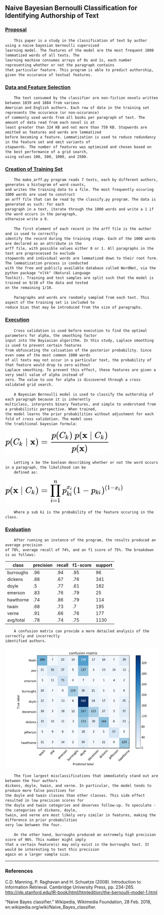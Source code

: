 
## Naive Bayesian Bernoulli Classification for Identifying Authorship of Text

### <u>Proposal</u>

        This paper is a study in the classification of text by author using a naive bayesian bernoulli supervised 
    learning model. The features of the model are the most frequent 1000 lemmatized words of all texts. The 
    learning machine consumes arrays of 0s and 1s, each number representing whether or not the paragraph contains 
    that particular feature. This program is able to predict authorship, given the occurance of textual features.

### <u>Data and Feature Selection</u>

        The text consumed by the classifier are non-fiction novels written between 1839 and 1884 from various 
    American and English authors. Each row of data in the training set represents the occurance (or non-occurance) 
    of commonly used words from all books per paragraph of text. The amount of data read from each novel is at 
    least greater than 324 KB and not more than 759 KB. Stopwords are omitted as features and words are lemmatized 
    before becoming a feature. Lemmatization is used to reduce redundancy in the feature set and omit variants of 
    stopwords. The number of features was optimized and chosen based on the best performance of a grid search, 
    using values 100, 500, 1000, and 2500.

### <u>Creation of Training Set</u>

        The make_arff.py program reads 7 texts, each by different authors, generates a histogram of word counts, 
    and writes the training data to a file. The most frequently occuring 1000 words are used to construct 
    an arff file that can be read by the classify.py program. The data is generated as such: for each 
    paragraph in a text, iterate through the 1000 words and write a 1 if the word occurs in the paragraph, 
    otherwise write a 0. 
    
        The first element of each record in the arff file is the author and is used to correctly 
    identify the record during the training stage. Each of the 1000 words are declared as an attribute in the 
    arff file, with possible values either 0 or 1. All paragraphs in the text are preprocessed to exclude 
    stopwords and individual words are lemmatized down to their root form. The lemmatization process is conducted 
    with the free and publicly available database called WordNet, via the python package "nltk" (Natural Language 
    Toolkit). Training and test samples are split such that the model is trained on 9/10 of the data and tested 
    on the remaining 1/10. 

        Paragraphs and words are randomly sampled from each text. This aspect of the training set is included to
    reduce bias that may be introduced from the size of paragraphs.

### <u>Execution</u>

        Cross validation is used before execution to find the optimal parameters for alpha, the smoothing factor 
    input into the Bayiasian algorithm. In this study, Laplace smoothing is used to prevent certain features 
    from obfuscating the calcuation of the posterior probability. Since even some of the most common 1000 words 
    of all texts may not occur in a particular text, the probability of that feature would drop to zero without 
    Laplace smoothing. To prevent this effect, these features are given a very small value of alpha instead of 
    zero. The value to use for alpha is discovered through a cross validated grid search.

        A Bayesian Bernoulli model is used to classify the authorship of each paragraph because it is inherently 
    multiclass, interprets binary features, and simple to understand from a probabilistic perspective. When trained, 
    the model learns the prior probabilities without adjustment for each fold of cross validation. The model uses
    the traditional bayesian formula:

![Bayes](data/bayes.svg)

        Letting x be the boolean describing whether or not the word occurs in a paragraph, the likelihood can be 
        defined as:

![Bernoulli](data/bernoulli.svg)

        Where p sub ki is the probability of the feature occuring in the class.


### <u>Evaluation</u>

        After running an instance of the program, the results produced an average precision
    of 78%, average recall of 74%, and an f1 score of 75%. The breakdown is as follows:


| class       | precision   | recall   | f1-score   | support   |
| ----------- | ----------- | -------- | ---------- | --------- |
| burroughs   | .96         | .94      | .95        | 96        |
| dickens     | .88         | .67      | .76        | 341       |
| doyle       | .5          | .77      | .61        | 182       |
| emerson     | .83         | .76      | .79        | 25        |
| hawthorne   | .74         | .86      | .79        | 114       |
| twain       | .68         | .73      | .7         | 195       |
| verne       | .91         | .66      | .76        | 177       |
| avg/total   | .78         | .74      | .75        | 1130      |

        A confusion matrix can provide a more detailed analysis of the correctly and incorrectly
    identified authors.

![Confusion Matrix](data/confusion.png)

        The five largest misclassifications that immediately stand out are between the four authors
    dickens, doyle, twain, and verne. In particular, the model tends to produce more false positives for 
    the doyle and twain classes than other classes. This side effect resulted in low precision scores for 
    the doyle and twain categories and deserves follow-up. To speculate - the categories of dickens, doyle, 
    twain, and verne are most likely very similar in features, making the difference in prior probabilities 
    very low between the four.
    
        On the other hand, burroughs produced an extremely high precision score of 96%. This number might imply
    that a certain feature(s) may only exist in the burroughs text. It would be interesting to test this precision
    again on a larger sample size.

----------
### References
C.D. Manning, P. Raghavan and H. Schuetze (2008). Introduction to
Information Retrieval. Cambridge University Press, pp. 234-265.
http://nlp.stanford.edu/IR-book/html/htmledition/the-bernoulli-model-1.html

“Naive Bayes classifier.” Wikipedia, Wikimedia Foundation, 28 Feb. 2018, en.wikipedia.org/wiki/Naive_Bayes_classifier.

